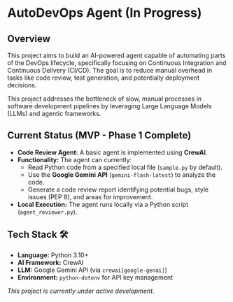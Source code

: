# AutoDevOps Agent (In Progress)

## Overview

This project aims to build an AI-powered agent capable of automating parts of the DevOps lifecycle, specifically focusing on Continuous Integration and Continuous Delivery (CI/CD). The goal is to reduce manual overhead in tasks like code review, test generation, and potentially deployment decisions.

This project addresses the bottleneck of slow, manual processes in software development pipelines by leveraging Large Language Models (LLMs) and agentic frameworks.

## Current Status (MVP - Phase 1 Complete)

* **Code Review Agent:** A basic agent is implemented using **CrewAI**.
* **Functionality:** The agent can currently:
    * Read Python code from a specified local file (`sample.py` by default).
    * Use the **Google Gemini API** (`gemini-flash-latest`) to analyze the code.
    * Generate a code review report identifying potential bugs, style issues (PEP 8), and areas for improvement.
* **Local Execution:** The agent runs locally via a Python script (`agent_reviewer.py`).

## Tech Stack 🛠️

* **Language:** Python 3.10+
* **AI Framework:** CrewAI
* **LLM:** Google Gemini API (via `crewai[google-genai]`)
* **Environment:** `python-dotenv` for API key management


*This project is currently under active development.*
